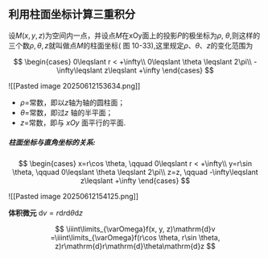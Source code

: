 ## 利用柱面坐标计算三重积分

设$M(x,y,z)$为空间内一点，并设点$M$在xOy面上的投影$P$的极坐标为$\rho$, $\theta$,则这样的三个数$\rho,\theta,z$就叫做点$M$的柱面坐标( 图 10-33),这里规定$\rho$、$\theta$、$z$的变化范围为

$$
\begin{cases}
	0\leqslant r < +\infty\\
	0\leqslant \theta \leqslant 2\pi\\
	-\infty\leqslant z\leqslant +\infty
\end{cases}
$$

![[Pasted image 20250612153634.png]]

- $\rho=$常数，即以$z$轴为轴的圆柱面；
- $\theta=$常数，即过$z$ 轴的半平面；
- $z=$常数，即与 $xOy$ 面平行的平面.

##### 柱面坐标与直角坐标的关系:

$$
\begin{cases}
	x=r\cos \theta, \qquad 0\leqslant r < +\infty\\
	y=r\sin \theta, \qquad 0\leqslant \theta \leqslant 2\pi\\
	z=z, \qquad -\infty\leqslant z\leqslant +\infty
\end{cases}
$$

![[Pasted image 20250612154125.png]]

**体积微元** $\mathrm{d}v = r\mathrm{d}r\mathrm{d}\theta\mathrm{d}z$

$$
\iiint\limits_{\varOmega}f(x, y, z)\mathrm{d}v
=\iiint\limits_{\varOmega}f(r\cos \theta, r\sin \theta, z)r\mathrm{d}r\mathrm{d}\theta\mathrm{d}z
$$
